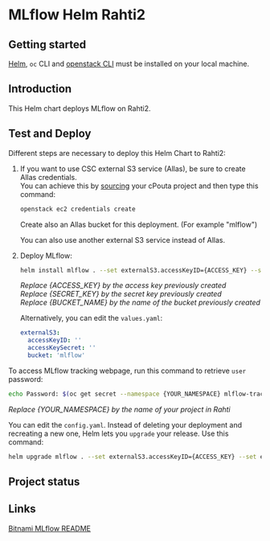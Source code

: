 # MLflow Helm Rahti2
## Getting started
[Helm](helm.sh), `oc` CLI and [openstack CLI](https://docs.csc.fi/cloud/pouta/install-client/) must be installed on your local machine.

## Introduction
This Helm chart deploys MLflow on Rahti2.

## Test and Deploy
Different steps are necessary to deploy this Helm Chart to Rahti2:  

1. If you want to use CSC external S3 service (Allas), be sure to create Allas credentials.  
   You can achieve this by [sourcing](https://docs.csc.fi/cloud/pouta/install-client/#configure-your-terminal-environment-for-openstack) your cPouta project and then type this command:  
     
     ```sh
     openstack ec2 credentials create
     ```
   
   Create also an Allas bucket for this deployment. (For example "mlflow")  

   You can also use another external S3 service instead of Allas.

2. Deploy MLflow:

     ```sh
     helm install mlflow . --set externalS3.accessKeyID={ACCESS_KEY} --set externalS3.accessKeySecret={SECRET_KEY} --set externalS3.bucket=mlflow
     ```

   _Replace {ACCESS_KEY} by the access key previously created_  
   _Replace {SECRET_KEY} by the secret key previously created_  
   _Replace {BUCKET_NAME} by the name of the bucket previously created_  

   Alternatively, you can edit the `values.yaml`:

     ```yaml
     externalS3:
       accessKeyID: ''
       accessKeySecret: ''
       bucket: 'mlflow'
     ```

To access MLflow tracking webpage, run this command to retrieve `user` password:  
```sh
echo Password: $(oc get secret --namespace {YOUR_NAMESPACE} mlflow-tracking -o jsonpath="{.data.admin-password }" | base64 -d)
```
_Replace {YOUR_NAMESPACE} by the name of your project in Rahti_   

You can edit the `config.yaml`. Instead of deleting your deployment and recreating a new one, Helm lets you `upgrade` your release. Use this command:  
```sh
helm upgrade mlflow . --set externalS3.accessKeyID={ACCESS_KEY} --set externalS3.accessKeySecret={SECRET_KEY} --set externalS3.bucket={BUCKET_NAME}
```

## Project status

## Links
[Bitnami MLflow README](https://github.com/bitnami/charts/blob/main/bitnami/mlflow/README.md)  